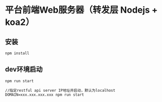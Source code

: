 # 平台前端Web服务器（转发层 Nodejs + koa2）


## 安装
```
npm install
```

## dev环境启动

```
npm run start

//指定restful api server IP地址并启动，默认为localhost
DOMAIN=xxx.xxx.xxx.xxx npm run start
```